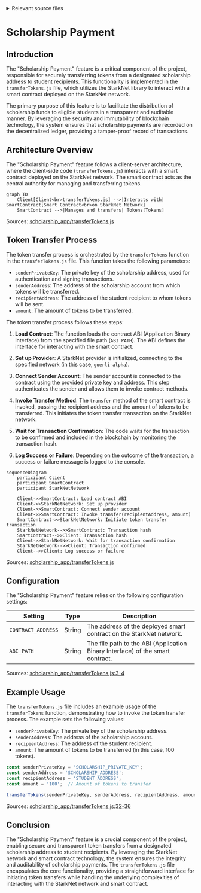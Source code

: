 <details>
<summary>Relevant source files</summary>

The following files were used as context for generating this wiki page:

- [scholarship_app/transferTokens.js](https://github.com/agattani123/Fast-Fa/blob/master/scholarship_app/transferTokens.js)

</details>

# Scholarship Payment

## Introduction

The "Scholarship Payment" feature is a critical component of the project, responsible for securely transferring tokens from a designated scholarship address to student recipients. This functionality is implemented in the `transferTokens.js` file, which utilizes the StarkNet library to interact with a smart contract deployed on the StarkNet network.

The primary purpose of this feature is to facilitate the distribution of scholarship funds to eligible students in a transparent and auditable manner. By leveraging the security and immutability of blockchain technology, the system ensures that scholarship payments are recorded on the decentralized ledger, providing a tamper-proof record of transactions.

## Architecture Overview

The "Scholarship Payment" feature follows a client-server architecture, where the client-side code (`transferTokens.js`) interacts with a smart contract deployed on the StarkNet network. The smart contract acts as the central authority for managing and transferring tokens.

```mermaid
graph TD
    Client[Client<br>transferTokens.js] -->|Interacts with| SmartContract[Smart Contract<br>on StarkNet Network]
    SmartContract -->|Manages and transfers| Tokens[Tokens]
```

Sources: [scholarship_app/transferTokens.js]()

## Token Transfer Process

The token transfer process is orchestrated by the `transferTokens` function in the `transferTokens.js` file. This function takes the following parameters:

- `senderPrivateKey`: The private key of the scholarship address, used for authentication and signing transactions.
- `senderAddress`: The address of the scholarship account from which tokens will be transferred.
- `recipientAddress`: The address of the student recipient to whom tokens will be sent.
- `amount`: The amount of tokens to be transferred.

The token transfer process follows these steps:

1. **Load Contract**: The function loads the contract ABI (Application Binary Interface) from the specified file path (`ABI_PATH`). The ABI defines the interface for interacting with the smart contract.

2. **Set up Provider**: A StarkNet provider is initialized, connecting to the specified network (in this case, `goerli-alpha`).

3. **Connect Sender Account**: The sender account is connected to the contract using the provided private key and address. This step authenticates the sender and allows them to invoke contract methods.

4. **Invoke Transfer Method**: The `transfer` method of the smart contract is invoked, passing the recipient address and the amount of tokens to be transferred. This initiates the token transfer transaction on the StarkNet network.

5. **Wait for Transaction Confirmation**: The code waits for the transaction to be confirmed and included in the blockchain by monitoring the transaction hash.

6. **Log Success or Failure**: Depending on the outcome of the transaction, a success or failure message is logged to the console.

```mermaid
sequenceDiagram
    participant Client
    participant SmartContract
    participant StarkNetNetwork

    Client->>SmartContract: Load contract ABI
    Client->>StarkNetNetwork: Set up provider
    Client->>SmartContract: Connect sender account
    Client->>SmartContract: Invoke transfer(recipientAddress, amount)
    SmartContract->>StarkNetNetwork: Initiate token transfer transaction
    StarkNetNetwork-->>SmartContract: Transaction hash
    SmartContract-->>Client: Transaction hash
    Client->>StarkNetNetwork: Wait for transaction confirmation
    StarkNetNetwork-->>Client: Transaction confirmed
    Client-->>Client: Log success or failure
```

Sources: [scholarship_app/transferTokens.js]()

## Configuration

The "Scholarship Payment" feature relies on the following configuration settings:

| Setting | Type | Description |
| --- | --- | --- |
| `CONTRACT_ADDRESS` | String | The address of the deployed smart contract on the StarkNet network. |
| `ABI_PATH` | String | The file path to the ABI (Application Binary Interface) of the smart contract. |

Sources: [scholarship_app/transferTokens.js:3-4]()

## Example Usage

The `transferTokens.js` file includes an example usage of the `transferTokens` function, demonstrating how to invoke the token transfer process. The example sets the following values:

- `senderPrivateKey`: The private key of the scholarship address.
- `senderAddress`: The address of the scholarship account.
- `recipientAddress`: The address of the student recipient.
- `amount`: The amount of tokens to be transferred (in this case, 100 tokens).

```javascript
const senderPrivateKey = 'SCHOLARSHIP_PRIVATE_KEY';
const senderAddress = 'SCHOLARSHIP_ADDRESS';
const recipientAddress = 'STUDENT_ADDRESS';
const amount = '100';  // Amount of tokens to transfer

transferTokens(senderPrivateKey, senderAddress, recipientAddress, amount);
```

Sources: [scholarship_app/transferTokens.js:32-36]()

## Conclusion

The "Scholarship Payment" feature is a crucial component of the project, enabling secure and transparent token transfers from a designated scholarship address to student recipients. By leveraging the StarkNet network and smart contract technology, the system ensures the integrity and auditability of scholarship payments. The `transferTokens.js` file encapsulates the core functionality, providing a straightforward interface for initiating token transfers while handling the underlying complexities of interacting with the StarkNet network and smart contract.